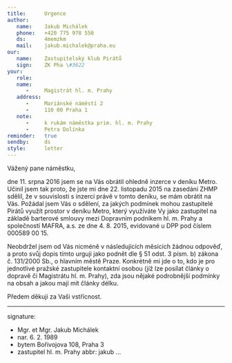 ```yaml
---
title:      Urgence
author:
   name:    Jakub Michálek
   phone:   +420 775 978 550
   ds:      4memzkm
   mail:    jakub.michalek@praha.eu
our:
   name:    Zastupitelský klub Pirátů
   sign:    ZK Pha \#3622
your:
   role:    
   name:
      -     Magistrát hl. m. Prahy
   address:
      -     Mariánské náměstí 2
      -     110 00 Praha 1
   note:
      -     k rukám náměstka prim. hl. m. Prahy
      -     Petra Dolínka
reminder:   true
sendby:     ds
style:      letter
---
```



Vážený pane náměstku,

dne 11. srpna 2016 jsem se na Vás obrátil ohledně inzerce v deníku Metro. Učinil jsem tak proto, že jste mi dne 22. listopadu 2015 na zasedání ZHMP sdělil, že v souvislosti s inzercí právě v tomto deníku, se mám obrátit na Vás. Požádal jsem Vás o sdělení, za jakých podmínek mohou zastupitelé Pirátů využít prostor v deníku Metro, který využíváte Vy jako zastupitel na základě barterové smlouvy mezi Dopravním podnikem hl. m. Prahy a společností MAFRA, a.s. ze dne 4. 8. 2015, evidované u DPP pod číslem 000589 00 15. 

Neobdržel jsem od Vás nicméně v následujících měsících žádnou odpověď, a proto svůj dopis tímto urguji jako podnět dle § 51 odst. 3 písm. b) zákona č. 131/2000 Sb., o hlavním městě Praze. Konkrétně mi jde o to, kdo je pro jednotlivé pražské zastupitele kontaktní osobou (jíž lze posílat články o dopravě či Magistrátu hl. m. Prahy), zda jsou nějaké podrobnější podmínky na obsah a jakou mají mít články délku.

Předem děkuji za Vaši vstřícnost.

---
signature:
  - Mgr. et Mgr. Jakub Michálek
  - nar. 6. 2. 1989
  - bytem Bořivojova 108, Praha 3
  - zastupitel hl. m. Prahy
abbr:       jakub
...

